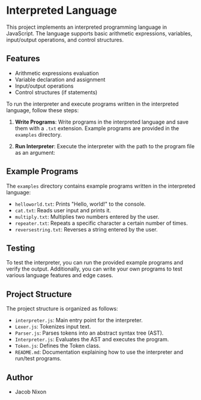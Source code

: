 # Interpreted Language

This project implements an interpreted programming language in JavaScript. The language supports basic arithmetic expressions, variables, input/output operations, and control structures.

## Features

- Arithmetic expressions evaluation
- Variable declaration and assignment
- Input/output operations
- Control structures (if statements)

To run the interpreter and execute programs written in the interpreted language, follow these steps:

1. **Write Programs**: Write programs in the interpreted language and save them with a `.txt` extension. Example programs are provided in the `examples` directory.

2. **Run Interpreter**: Execute the interpreter with the path to the program file as an argument:

## Example Programs

The `examples` directory contains example programs written in the interpreted language:

- `helloworld.txt`: Prints "Hello, world!" to the console.
- `cat.txt`: Reads user input and prints it.
- `multiply.txt`: Multiplies two numbers entered by the user.
- `repeater.txt`: Repeats a specific character a certain number of times.
- `reversestring.txt`: Reverses a string entered by the user.

## Testing

To test the interpreter, you can run the provided example programs and verify the output. Additionally, you can write your own programs to test various language features and edge cases.

## Project Structure

The project structure is organized as follows:

- `interpreter.js`: Main entry point for the interpreter.
- `Lexer.js`: Tokenizes input text.
- `Parser.js`: Parses tokens into an abstract syntax tree (AST).
- `Interpreter.js`: Evaluates the AST and executes the program.
- `Token.js`: Defines the Token class.
- `README.md`: Documentation explaining how to use the interpreter and run/test programs.

## Author

- Jacob Nixon
